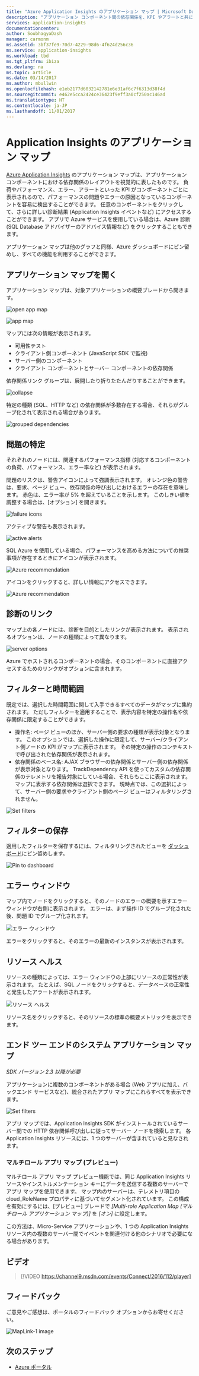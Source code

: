 ```yaml
---
title: "Azure Application Insights のアプリケーション マップ | Microsoft Docs"
description: "アプリケーション コンポーネント間の依存関係を、KPI やアラートと共に視覚的に表します。"
services: application-insights
documentationcenter: 
author: SoubhagyaDash
manager: carmonm
ms.assetid: 3bf37fe9-70d7-4229-98d6-4f624d256c36
ms.service: application-insights
ms.workload: tbd
ms.tgt_pltfrm: ibiza
ms.devlang: na
ms.topic: article
ms.date: 03/14/2017
ms.author: mbullwin
ms.openlocfilehash: e1eb2177d6032142781e6e31af6c7f6313d38f4d
ms.sourcegitcommit: e462e5cca2424ce36423f9eff3a0cf250ac146ad
ms.translationtype: HT
ms.contentlocale: ja-JP
ms.lasthandoff: 11/01/2017
---
```

# <a name="application-map-in-application-insights"></a>Application Insights のアプリケーション マップ
[Azure Application Insights](app-insights-overview.md) のアプリケーション マップは、アプリケーション コンポーネントにおける依存関係のレイアウトを視覚的に表したものです。 負荷やパフォーマンス、エラー、アラートといった KPI がコンポーネントごとに表示されるので、パフォーマンスの問題やエラーの原因となっているコンポーネントを容易に検出することができます。 任意のコンポーネントをクリックして、さらに詳しい診断結果 (Application Insights イベントなど) にアクセスすることができます。 アプリで Azure サービスを使用している場合は、Azure 診断 (SQL Database アドバイザーのアドバイス情報など) をクリックすることもできます。

アプリケーション マップは他のグラフと同様、Azure ダッシュボードにピン留めし、すべての機能を利用することができます。 

## <a name="open-the-application-map"></a>アプリケーション マップを開く
アプリケーション マップは、対象アプリケーションの概要ブレードから開きます。

![open app map](./media/app-insights-app-map/01.png)

![app map](./media/app-insights-app-map/02.png)

マップには次の情報が表示されます。

* 可用性テスト
* クライアント側コンポーネント (JavaScript SDK で監視)
* サーバー側のコンポーネント
* クライアント コンポーネントとサーバー コンポーネントの依存関係

依存関係リンク グループは、展開したり折りたたんだりすることができます。

![collapse](./media/app-insights-app-map/03.png)

特定の種類 (SQL、HTTP など) の依存関係が多数存在する場合、それらがグループ化されて表示される場合があります。 

![grouped dependencies](./media/app-insights-app-map/03-2.png)

## <a name="spot-problems"></a>問題の特定
それぞれのノードには、関連するパフォーマンス指標 (対応するコンポーネントの負荷、パフォーマンス、エラー率など) が表示されます。 

問題のリスクは、警告アイコンによって強調表示されます。 オレンジ色の警告は、要求、ページ ビュー、依存関係の呼び出しにおけるエラーの存在を意味します。 赤色は、エラー率が 5% を超えていることを示します。 このしきい値を調整する場合は、[オプション] を開きます。

![failure icons](./media/app-insights-app-map/04.png)

アクティブな警告も表示されます。 

![active alerts](./media/app-insights-app-map/05.png)

SQL Azure を使用している場合、パフォーマンスを高める方法についての推奨事項が存在するときにアイコンが表示されます。 

![Azure recommendation](./media/app-insights-app-map/06.png)

アイコンをクリックすると、詳しい情報にアクセスできます。

![Azure recommendation](./media/app-insights-app-map/07.png)

## <a name="diagnostic-click-through"></a>診断のリンク
マップ上の各ノードには、診断を目的としたリンクが表示されます。 表示されるオプションは、ノードの種類によって異なります。

![server options](./media/app-insights-app-map/09.png)

Azure でホストされるコンポーネントの場合、そのコンポーネントに直接アクセスするためのリンクがオプションに含まれます。

## <a name="filters-and-time-range"></a>フィルターと時間範囲
既定では、選択した時間範囲に関して入手できるすべてのデータがマップに集約されます。 ただしフィルターを適用することで、表示内容を特定の操作名や依存関係に限定することができます。

* 操作名: ページ ビューのほか、サーバー側の要求の種類が表示対象となります。 このオプションでは、選択した操作に限定して、サーバー/クライアント側ノードの KPI がマップに表示されます。 その特定の操作のコンテキストで呼び出された依存関係が表示されます。
* 依存関係のベース名: AJAX ブラウザーの依存関係とサーバー側の依存関係が表示対象となります。 TrackDependency API を使ってカスタムの依存関係のテレメトリを報告対象にしている場合、それらもここに表示されます。 マップに表示する依存関係は選択できます。 現時点では、この選択によって、サーバー側の要求やクライアント側のページ ビューはフィルタリングされません。

![Set filters](./media/app-insights-app-map/11.png)

## <a name="save-filters"></a>フィルターの保存
適用したフィルターを保存するには、フィルタリングされたビューを [ダッシュボード](app-insights-dashboards.md)にピン留めします。

![Pin to dashboard](./media/app-insights-app-map/12.png)

## <a name="error-pane"></a>エラー ウィンドウ
マップ内でノードをクリックすると、そのノードのエラーの概要を示すエラー ウィンドウが右側に表示されます。 エラーは、まず操作 ID でグループ化された後、問題 ID でグループ化されます。

![エラー ウィンドウ](./media/app-insights-app-map/error-pane.png)

エラーをクリックすると、そのエラーの最新のインスタンスが表示されます。

## <a name="resource-health"></a>リソース ヘルス
リソースの種類によっては、エラー ウィンドウの上部にリソースの正常性が表示されます。 たとえば、SQL ノードをクリックすると、データベースの正常性と発生したアラートが表示されます。

![リソース ヘルス](./media/app-insights-app-map/resource-health.png)

リソース名をクリックすると、そのリソースの標準の概要メトリックを表示できます。

## <a name="end-to-end-system-app-maps"></a>エンド ツー エンドのシステム アプリケーション マップ

*SDK バージョン 2.3 以降が必要*

アプリケーションに複数のコンポーネントがある場合 (Web アプリに加え、バックエンド サービスなど)、統合されたアプリ マップにこれらすべてを表示できます。

![Set filters](./media/app-insights-app-map/multi-component-app-map.png)

アプリ マップでは、Application Insights SDK がインストールされているサーバー間での HTTP 依存関係呼び出しに従ってサーバー ノードを検索します。 各 Application Insights リソースには、1 つのサーバーが含まれていると見なされます。

### <a name="multi-role-app-map-preview"></a>マルチロール アプリ マップ (プレビュー)

マルチロール アプリ マップ プレビュー機能では、同じ Application Insights リソースやインストルメンテーション キーにデータを送信する複数のサーバーでアプリ マップを使用できます。 マップ内のサーバーは、テレメトリ項目の cloud_RoleName プロパティに基づいてセグメント化されています。 この構成を有効にするには、[プレビュー] ブレードで *[Multi-role Application Map (マルチロール アプリケーション マップ)]* を *[オン]* に設定します。

この方法は、Micro-Service アプリケーションや、1 つの Application Insights リソース内の複数のサーバー間でイベントを関連付ける他のシナリオで必要になる場合があります。

## <a name="video"></a>ビデオ

> [!VIDEO https://channel9.msdn.com/events/Connect/2016/112/player] 

## <a name="feedback"></a>フィードバック
ご意見やご感想は、ポータルのフィードバック オプションからお寄せください。

![MapLink-1 image](./media/app-insights-app-map/13.png)


## <a name="next-steps"></a>次のステップ

* [Azure ポータル](https://portal.azure.com)
